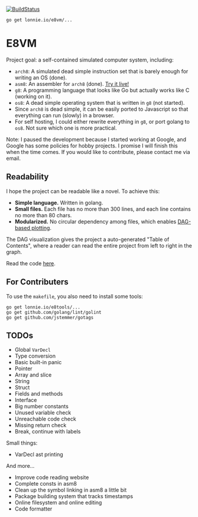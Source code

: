 [![BuildStatus](https://travis-ci.org/h8liu/e8vm.png?branch=master)](https://travis-ci.org/h8liu/e8vm)

```
go get lonnie.io/e8vm/...
```

# E8VM

Project goal: a self-contained simulated computer system, including:

- `arch8`: A simulated dead simple instruction set that is barely enough for writing an OS (done).
- `asm8`: An assembler for `arch8` (done). [Try it live!](http://lonnie.io/asmplay/)
- `g8`: A programming language that looks like Go but actually works like C (working on it).
- `os8`: A dead simple operating system that is written in `g8` (not started).
- Since `arch8` is dead simple, it can be easily ported to Javascript so that everything can run (slowly) in a browser.
- For self hosting, I could either rewrite everything in `g8`, or port golang to `os8`. Not sure which one is more practical.

Note: I paused the development because I started working at Google, and Google has some policies for hobby projects. 
I promise I will finish this when the time comes. If you would like to contribute, please contact me via email.

## Readability

I hope the project can be readable like a novel. To achieve this:

- **Simple language.** Written in golang.
- **Small files.** Each file has no more than 300 lines, and each line contains no more than 80 chars.
- **Modularized.** No circular dependency among files, which enables [DAG-based plotting](http://8k.lonnie.io). 

The DAG visualization gives the project a auto-generated "Table of Contents", where a reader can read the entire project 
from left to right in the graph.

Read the code [here](http://8k.lonnie.io).

## For Contributers

To use the `makefile`, you also need to install some tools:

```
go get lonnie.io/e8tools/...
go get github.com/golang/lint/golint
go get github.com/jstemmer/gotags
```

## TODOs

- Global `VarDecl`
- Type conversion
- Basic built-in panic
- Pointer
- Array and slice
- String
- Struct
- Fields and methods
- Interface					
- Big number constants
- Unused variable check
- Unreachable code check
- Missing return check
- Break, continue with labels

Small things:

- VarDecl ast printing

And more...

- Improve code reading website
- Complete consts in asm8
- Clean up the symbol linking in asm8 a little bit
- Package building system that tracks timestamps
- Online filesystem and online editing
- Code formatter
